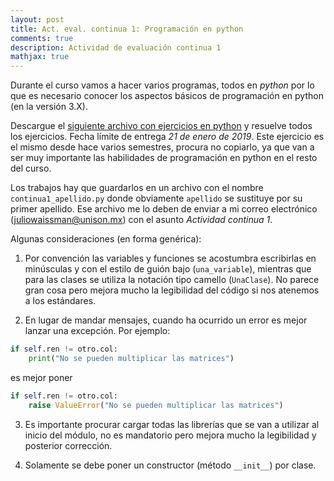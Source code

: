 ```yaml
---
layout: post
title: Act. eval. continua 1: Programación en python
comments: true
description: Actividad de evaluación continua 1
mathjax: true
---
```


Durante el curso vamos a hacer varios programas, todos en *python* por lo que es
necesario conocer los aspectos básicos de programación en python (en la versión
3.X).

Descargue el [siguiente archivo con ejercicios en
python](https://github.com/IA-UNISON/material/raw/master/examenes-rapidos/examen%20rápido%201/examen-rapido-01.pdf)
y resuelve todos los ejercicios. Fecha límite de entrega *21 de enero de 2019*.
Este ejercicio es el mismo desde hace varios semestres, procura no copiarlo, ya
que van a ser muy importante las habilidades de programación en python en el
resto del curso.

Los trabajos hay que guardarlos en un archivo con el nombre
`continua1_apellido.py` donde obviamente `apellido` se sustituye por su primer
apellido. Ese archivo me lo deben de enviar a mi correo electrónico
(juliowaissman@unison.mx) con el asunto *Actividad continua 1*.


Algunas consideraciones (en forma genérica):

1. Por convención las variables y funciones se acostumbra escribirlas en
   minúsculas y con el estilo de guión bajo (`una_variable`), mientras que para
   las clases se utiliza la notación tipo camello (`UnaClase`). No parece gran
   cosa pero mejora mucho la legibilidad del código si nos atenemos a los
   estándares.

2. En lugar de mandar mensajes, cuando ha ocurrido un error es mejor lanzar una
   excepción. Por ejemplo:

```python
if self.ren != otro.col:
	print("No se pueden multiplicar las matrices")
```

es mejor poner

```python
if self.ren != otro.col:
	raise ValueError("No se pueden multiplicar las matrices")
```

3. Es importante procurar cargar todas las librerías que se van a utilizar al
   inicio del módulo, no es mandatorio pero mejora mucho la legibilidad y
   posterior corrección.

4. Solamente se debe poner un constructor (método `__init__`) por clase.


